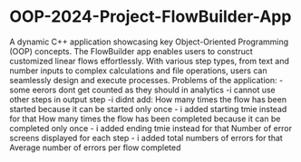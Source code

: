 # OOP-2024-Project-FlowBuilder-App
A dynamic C++ application showcasing key Object-Oriented Programming (OOP) concepts. The FlowBuilder app enables users to construct customized linear flows effortlessly. With various step types, from text and number inputs to complex calculations and file operations, users can seamlessly design and execute processes. 
Problems of the application:
-some eerors dont get counted as they should in analytics
-i cannot use other steps in output step
-i didnt add:
How many times the flow has been started because it can be started only once - i added starting tmie instead for that
How many times the flow has been completed because it can be completed only once - i added ending tmie instead for that
Number of error screens displayed for each step - i added total numbers of errors for that
Average number of errors per flow completed
